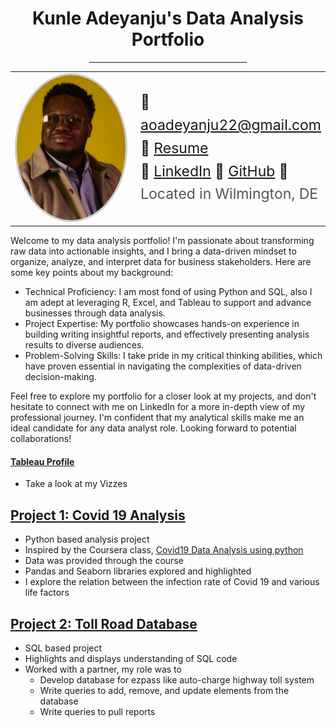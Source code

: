 <h1 style="text-align: center;">Kunle Adeyanju's Data Analysis Portfolio</h1>
<hr style="width: 50%; margin: auto;">

<table style="vertical-align: middle;">
  <tr>
    <td width="200px">
      <img src="./resources/image.jpg" width="180px" style="border-radius: 50%; border: 3px solid #ccc;" />
    </td>
    <td style="padding-left: 20px;">
      <p style="font-size: 23px; line-height: 1.6;">
        📧 <a href="mailto:aoadeyanju22@gmail.com">aoadeyanju22@gmail.com</a><br>
        📄 <a href="https://drive.google.com/file/d/1IGgx5ltA9NuFSunKAdMIkwSBXyfyb7Y6/view?usp=sharing" target="_blank" rel="noopener noreferrer">Resume</a><br>
        💼 <a href="https://www.linkedin.com/in/kunleadeyanju" target="_blank">LinkedIn</a>
        🧠 <a href="https://github.com/kunleadeyanju" target="_blank">GitHub</a>
        📍 <span style="color: #555;">Located in Wilmington, DE</span>
      </p>
    </td>
  </tr>
</table>

Welcome to my data analysis portfolio! I'm passionate about transforming raw data into actionable insights, and I bring a data-driven mindset to organize, analyze, and interpret data for business stakeholders. Here are some key points about my background:

* Technical Proficiency: I am most fond of using Python and SQL, also I am adept at leveraging R, Excel, and Tableau to support and advance businesses through data analysis.
* Project Expertise: My portfolio showcases hands-on experience in building writing insightful reports, and effectively presenting analysis results to diverse audiences.
* Problem-Solving Skills: I take pride in my critical thinking abilities, which have proven essential in navigating the complexities of data-driven decision-making.

Feel free to explore my portfolio for a closer look at my projects, and don't hesitate to connect with me on LinkedIn for a more in-depth view of my professional journey. I'm confident that my analytical skills make me an ideal candidate for any data analyst role. Looking forward to potential collaborations!


#### [Tableau Profile](https://public.tableau.com/app/profile/adekunle.adeyanju/vizzes)
* Take a look at my Vizzes


## [Project 1: Covid 19 Analysis](https://github.com/KunleAdeyanju/Covid19Analysis) 

* Python based analysis project
* Inspired by the Coursera class, [Covid19 Data Analysis using python](https://www.coursera.org/projects/covid19-data-analysis-using-python)
* Data was provided through the course
* Pandas and Seaborn libraries explored and highlighted
* I explore the relation between the infection rate of Covid 19 and various life factors

## [Project 2: Toll Road Database](https://github.com/KunleAdeyanju/TollRoadDatabase) 

* SQL based project
* Highlights and displays understanding of SQL code
* Worked with a partner, my role was to 
    * Develop database for ezpass like auto-charge highway toll system
    * Write queries to add, remove, and update elements from the database
    * Write queries to pull reports


